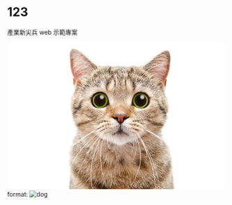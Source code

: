 # 123

產業新尖兵 web 示範專案  

![cat](./image/cat.jpg)
format: ![dog](https://images.chinatimes.com/newsphoto/2020-07-04/1024/20200704002959.jpg)
